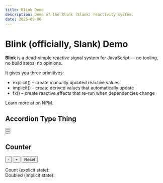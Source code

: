 ```yaml
---
title: Blink Demo
description: Demo of the Blink (Slank) reactivity system.
date: 2025-09-06
---
```


# Blink (officially, Slank) Demo

**Blink** is a dead-simple reactive signal system for JavaScript — no tooling, no build steps, no opinions.

It gives you three primitives:

- explicit() – create manually updated reactive values
- implicit() – create derived values that automatically update
- fx() – create reactive effects that re-run when dependencies change

Learn more at on [NPM](https://www.npmjs.com/package/slank).

<style>
  main {
    .inner {
      --inner-padding-block: var(--size);
    }
  }

  .accordion [data-panel] {
    padding-block: var(--size-0-5);
    padding-inline: var(--size);
  }
</style>

<script type="module" src="/static/js/accordion.js"></script>

<!-- You can add multiple instances on the same page -->

<div class="flow">
  <h2>Accordion Type Thing</h2>
  <div class="accordion" data-scope>
    <button data-toggle aria-expanded="false"></button>
    <div data-panel hidden>
      <p>First instance. Independent state.</p>
    </div>
  </div>
  <div class="accordion" data-scope>
    <button data-toggle aria-expanded="false"></button>
    <div data-panel hidden>
      <p>Second instance. Independent state.</p>
    </div>
  </div>
  <div class="accordion" data-scope>
    <button data-toggle aria-expanded="false"></button>
    <div data-panel hidden>
      <p>Third instance. Independent state.</p>
    </div>
  </div>
</div>

<script type="module" src="/static/js/counter.js"></script>

<div class="flow">
  <h2>Counter</h2>
  <div class="counter">
    <button data-decrement>-</button>
    <button data-increment>+</button>
    <button data-reset>Reset</button>
    <p>Count (explicit state): <span data-counter-value></span></br>
    Doubled (implicit state): <span data-counter-doubled></span></p>
  </div>
</div>
